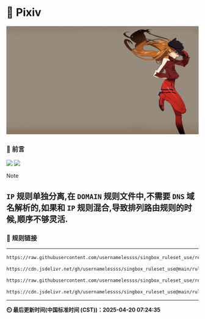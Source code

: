 
# 🧸 Pixiv
![](https://raw.githubusercontent.com/usernamelessss/picture-bed/main/images/202504042256831.jpg)
### 📣 前言
![](https://shields.io/badge/-移除重复规则-ff69b4) ![](https://shields.io/badge/-IP&nbsp;规则单独存放不与&nbsp;DOMAIN&nbsp;等混合-green)
> [!NOTE]
**`IP` 规则单独分离,在 `DOMAIN` 规则文件中,不需要 `DNS` 域名解析的,如果和 `IP` 规则混合,导致排列路由规则的时候,顺序不够灵活.**
---

###  🔗 规则链接
---

```url
https://raw.githubusercontent.com/usernamelessss/singbox_ruleset_use/refs/heads/main/rule/Pixiv/Pixiv_No_IP.json
```

```url
https://cdn.jsdelivr.net/gh/usernamelessss/singbox_ruleset_use@main/rule/Pixiv/Pixiv_No_IP.json
```

```url
https://raw.githubusercontent.com/usernamelessss/singbox_ruleset_use/refs/heads/main/rule/Pixiv/Pixiv_No_IP.srs
```

```url
https://cdn.jsdelivr.net/gh/usernamelessss/singbox_ruleset_use@main/rule/Pixiv/Pixiv_No_IP.srs
```

---
**⏲️ 最后更新时间(中国标准时间 (CST))：2025-04-20 07:24:35**